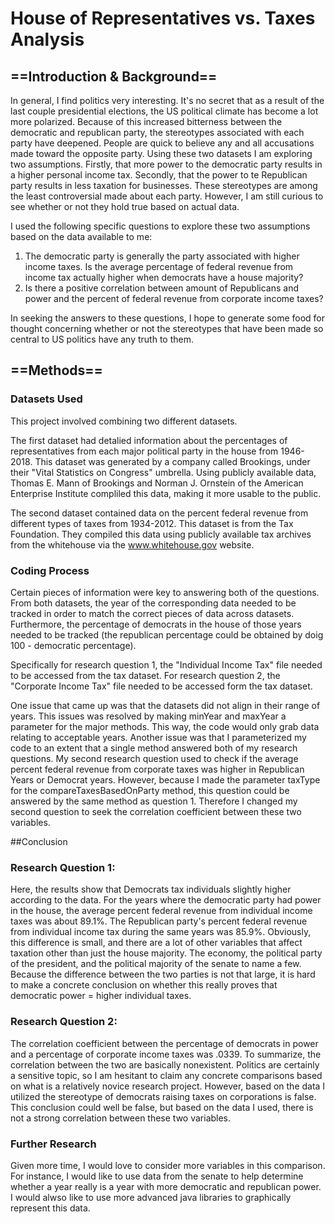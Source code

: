 # House of Representatives vs. Taxes Analysis


## ==Introduction & Background== 

In general, I find politics very interesting. It's no secret that as a result of the last couple presidential elections, the US political climate has become a lot more polarized. Because of this increased bitterness between the democratic and republican party, the stereotypes associated with each party have deepened. People are quick to believe any and all accusations made toward the opposite party. Using these two datasets I am exploring two assumptions. Firstly, that more power to the democratic party results in a higher personal income tax. Secondly, that the power to te Republican party results in less taxation for businesses. These stereotypes are among the least controversial made about each party. However, I am still curious to see whether or not they hold true based on actual data. 

I used the following specific questions to explore these two assumptions based on the data available to me: 
1. The democratic party is generally the party associated with higher income taxes. Is the average percentage of federal revenue from income tax actually higher when democrats have a house majority?
2. Is there a positive correlation between amount of Republicans and power and the percent of federal revenue from corporate income taxes? 

In seeking the answers to these questions, I hope to generate some food for thought concerning whether or not the stereotypes that have been made so central to US politics have any truth to them. 

## ==Methods== 
### Datasets Used
This project involved combining two different datasets. 

The first dataset had detalied information about the percentages of representatives from each major political party in the house from 1946-2018. This dataset was generated by a company called Brookings, under their "Vital Statistics on Congress" umbrella. Using publicly available data, Thomas E. Mann of Brookings and Norman J. Ornstein of the American Enterprise Institute compliled this data, making it more usable to the public. 

The second dataset contained data on the percent federal revenue from different types of taxes from 1934-2012. This dataset is from the Tax Foundation. They compiled this data using publicly available tax archives from the whitehouse via the www.whitehouse.gov website. 
### Coding Process
Certain pieces of information were key to answering both of the questions. From both datasets, the year of the corresponding data needed to be tracked in order to match the correct pieces of data across datasets. Furthermore, the percentage of democrats in the house of those years needed to be tracked (the republican percentage could be obtained by doig 100 - democratic percentage). 

Specifically for research question 1, the "Individual Income Tax" file needed to be accessed from the tax dataset. For research question 2, the "Corporate Income Tax" file needed to be accessed form the tax dataset. 

One issue that came up was that the datasets did not align in their range of years. This issues was resolved by making minYear and maxYear a parameter for the major methods. This way, the code would only grab data relating to acceptable years. Another issue was that I parameterized my code to an extent that a single method answered both of my research questions. My second research question used to check if the average percent federal revenue from corporate taxes was higher in Republican Years or Democrat years. However, because I made the parameter taxType for the compareTaxesBasedOnParty method, this question could be answered by the same method as question 1. Therefore I changed my second question to seek the correlation coefficient between these two variables. 


##Conclusion

### Research Question 1: 
Here, the results show that Democrats tax individuals slightly higher according to the data. For the years where the democratic party had power in the house, the average percent federal revenue from individual income taxes was about 89.1%. The Republican party's percent federal revenue from individual income tax during the same years was 85.9%. Obviously, this difference is small, and there are a lot of other variables that affect taxation other than just the house majority. The economy, the political party of the president, and the political majority of the senate to name a few. Because the difference between the two parties is not that large, it is hard to make a concrete conclusion on whether this really proves that democratic power = higher individual taxes. 

### Research Question 2:
The correlation coefficient between the percentage of democrats in power and a percentage of corporate income taxes was .0339. To summarize, the correlation between the two are basically nonexistent. Politics are certainly a sensitive topic, so I am hesitant to claim any concrete comparisons based on what is a relatively novice research project. However, based on the data I utilized the stereotype of democrats raising taxes on corporations is false. This conclusion could well be false, but based on the data I used, there is not a strong correlation between these two variables. 

### Further Research
Given more time, I would love to consider more variables in this comparison. For instance, I would like to use data from the senate to help determine whether a year really is a year with more democratic and republican power. I would alwso like to use more advanced java libraries to graphically represent this data. 